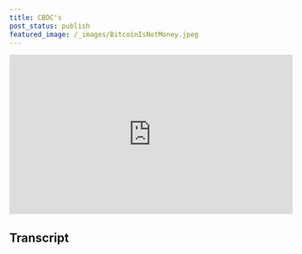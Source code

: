 ```yaml
---
title: CBDC's
post_status: publish
featured_image: /_images/BitcoinIsNotMoney.jpeg
---
```


<div style="padding:56.25% 0 0 0;position:relative;"><iframe src="https://player.vimeo.com/video/844624554?badge=0&amp;autopause=0&amp;player_id=0&amp;app_id=58479" frameborder="0" allow="autoplay; fullscreen; picture-in-picture" allowfullscreen style="position:absolute;top:0;left:0;width:100%;height:100%;" title="050 Bitcoin Is Not Money"></iframe></div>

<div style="margin-bottom:30px;"></div>

## Transcript

